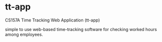 # tt-app
CS157A Time Tracking Web Application (tt-app)

simple to use web-based time-tracking software for checking worked hours among employees.



